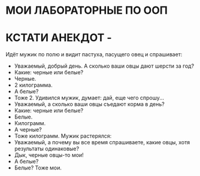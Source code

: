 # МОИ ЛАБОРАТОРНЫЕ ПО ООП 
# КСТАТИ АНЕКДОТ -
Идёт мужик по полю и видит пастуха, пасущего овец и спрашивает:
- Уважаемый, добрый день. А сколько ваши овцы дают шерсти за год?
- Какие: черные или белые?
- Черные.
- 2 килограмма.
- А белые?
- Тоже 2.
Удивился мужик, думает: дай, еще чего спрошу...
- Уважаемый, а сколько ваши овцы съедают корма в день?
- Какие: черные или белые?
- Белые.
- Килограмм.
- А черные?
- Тоже килограмм.
Мужик растерялся:
- Уважаемый, а почему вы все время спрашиваете, какие овцы, хотя результаты одинаковые?
- Дык, черные овцы-то мои!
- А белые?
- Белые? Тоже мои.
